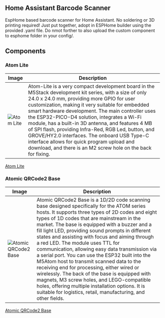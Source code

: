 ## Home Assistant Barcode Scanner
EspHome based barcode scanner for Home Assistant. No soldering or 3D printing required! Just put together, adopt in ESPHome builder using the provided .yaml file. Do nmot forther to also upload the custom component to esphome folder in your config/.

## Components

### Atom Lite

| Image       | Description |
| ----------- | ----------- |
| ![Atom Lite](https://shop.m5stack.com/cdn/shop/products/1_2_c215b5d9-d41a-4ab8-ad54-b2531930f075_1200x1200.jpg?v=1655692122)     | Atom-Lite is a very compact development board in the M5Stack development kit series, with a size of only 24.0 x 24.0 mm, providing more GPIO for user customization, making it very suitable for embedded smart hardware development. The main controller uses the ESP32-PICO-D4 solution, integrates a Wi-Fi module, has a built-in 3D antenna, and features 4 MB of SPI flash, providing Infra-Red, RGB Led, button, and GROVE/HY2.0 interfaces. The onboard USB Type-C interface allows for quick program upload and download, and there is an M2 screw hole on the back for fixing.     |

[Atom Lite](https://docs.m5stack.com/en/core/ATOM%20Lite)

### Atomic QRCode2 Base

| Image       | Description |
| ----------- | ----------- |
| ![Atomic QRCode2 Base](https://shop.m5stack.com/cdn/shop/files/1_931d997c-42e2-4f0c-bd14-bfc723c97898_1200x1200.webp?v=1718936666)      | Atomic QRCode2 Base is a 1D/2D code scanning base designed specifically for the ATOM series hosts. It supports three types of 2D codes and eight types of 1D codes that are mainstream in the market. The base is equipped with a buzzer and a fill light LED, providing sound prompts in different states and assisting with focus and aiming through a red LED. The module uses TTL for communication, allowing easy data transmission via a serial port. You can use the ESP32 built into the M5Atom host to transmit scanned data to the receiving end for processing, either wired or wirelessly. The back of the base is equipped with magnets, M3 screw holes, and LEGO-compatible holes, offering multiple installation options. It is suitable for logistics, retail, manufacturing, and other fields.   |


[Atomic QRCode2 Base](https://docs.m5stack.com/en/atom/Atomic%20QRCode2%20Base)
